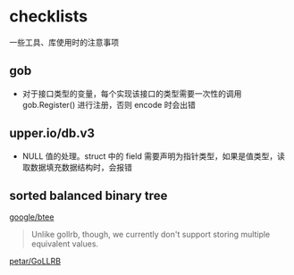 # checklists

一些工具、库使用时的注意事项

## gob

- 对于接口类型的变量，每个实现该接口的类型需要一次性的调用 gob.Register() 进行注册，否则 encode 时会出错

## upper.io/db.v3

- NULL 值的处理。struct 中的 field 需要声明为指针类型，如果是值类型，读取数据填充数据结构时，会报错

## sorted balanced binary tree
[google/btee](https://github.com/google/btree)

> Unlike gollrb, though, we currently don't support storing multiple equivalent values.

[petar/GoLLRB](https://github.com/petar/gollrb)

